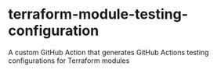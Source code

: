 # terraform-module-testing-configuration
A custom GitHub Action that generates GitHub Actions testing configurations for Terraform modules
